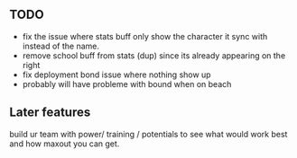 ## TODO
- fix the issue where stats buff only show the character it sync with instead of the name.
- remove school buff from stats (dup) since its already appearing on the right
- fix deployment bond issue where nothing show up
- probably will have probleme with bound when on beach 


## Later features

build ur team with power/ training / potentials
to see what would work best and how maxout you can get.